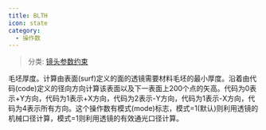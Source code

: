 ```yaml
---
title: BLTH
icon: state
category:
  - 操作数
---
```


> 分类: [镜头参数约束](/hb/operands/130/871/  "Zemax 操作数 镜头参数约束")

毛坯厚度。计算由表面(surf)定义的面的透镜需要材料毛坯的最小厚度。沿着由代码(code)定义的径向方向计算该表面以及下一表面上200个点的矢高。代码为0表示+Y方向，代码为1表示+X方向，代码为2表示-Y方向，代码为1表示-X方向，代码为4表示所有方向。这个操作数有模式(mode)标志，模式=1(默认)则利用透镜的机械口径计算，模式=1则利用透镜的有效通光口径计算。